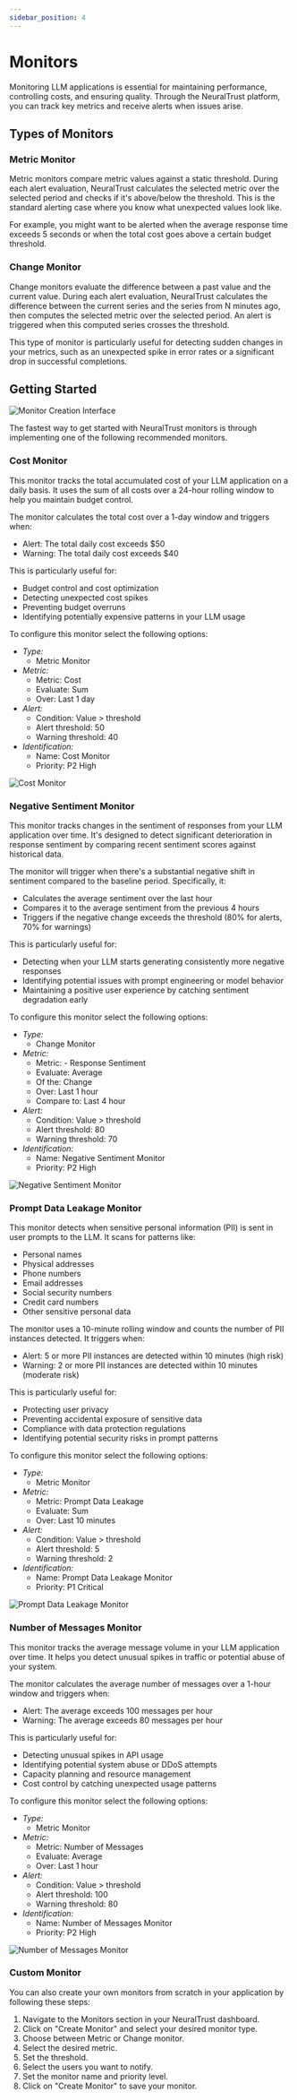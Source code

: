```yaml
---
sidebar_position: 4
---
```


# Monitors

Monitoring LLM applications is essential for maintaining performance, controlling costs, and ensuring quality. Through the NeuralTrust platform, you can track key metrics and receive alerts when issues arise.

## Types of Monitors

### Metric Monitor
Metric monitors compare metric values against a static threshold. During each alert evaluation, NeuralTrust calculates the selected metric over the selected period and checks if it's above/below the threshold. This is the standard alerting case where you know what unexpected values look like. 

For example, you might want to be alerted when the average response time exceeds 5 seconds or when the total cost goes above a certain budget threshold.

### Change Monitor
Change monitors evaluate the difference between a past value and the current value. During each alert evaluation, NeuralTrust calculates the difference between the current series and the series from N minutes ago, then computes the selected metric over the selected period. An alert is triggered when this computed series crosses the threshold. 

This type of monitor is particularly useful for detecting sudden changes in your metrics, such as an unexpected spike in error rates or a significant drop in successful completions.

## Getting Started

![Monitor Creation Interface](./assets/monitor-creation.png)

The fastest way to get started with NeuralTrust monitors is through implementing one of the following recommended monitors.

### Cost Monitor

This monitor tracks the total accumulated cost of your LLM application on a daily basis. It uses the sum of all costs over a 24-hour rolling window to help you maintain budget control.

The monitor calculates the total cost over a 1-day window and triggers when:
- Alert: The total daily cost exceeds $50
- Warning: The total daily cost exceeds $40

This is particularly useful for:
- Budget control and cost optimization
- Detecting unexpected cost spikes
- Preventing budget overruns
- Identifying potentially expensive patterns in your LLM usage

To configure this monitor select the following options:
- *Type:*
    - Metric Monitor
- *Metric:*
    - Metric: Cost
    - Evaluate: Sum
    - Over: Last 1 day
- *Alert:*
    - Condition: Value > threshold
    - Alert threshold: 50
    - Warning threshold: 40
- *Identification:*
    - Name: Cost Monitor
    - Priority: P2 High

![Cost Monitor](./assets/cost-monitor.png)

### Negative Sentiment Monitor

This monitor tracks changes in the sentiment of responses from your LLM application over time. It's designed to detect significant deterioration in response sentiment by comparing recent sentiment scores against historical data.

The monitor will trigger when there's a substantial negative shift in sentiment compared to the baseline period. Specifically, it:
- Calculates the average sentiment over the last hour
- Compares it to the average sentiment from the previous 4 hours
- Triggers if the negative change exceeds the threshold (80% for alerts, 70% for warnings)

This is particularly useful for:
- Detecting when your LLM starts generating consistently more negative responses
- Identifying potential issues with prompt engineering or model behavior
- Maintaining a positive user experience by catching sentiment degradation early

To configure this monitor select the following options:
- *Type:*
    - Change Monitor
- *Metric:*
    - Metric: - Response Sentiment
    - Evaluate: Average
    - Of the: Change
    - Over: Last 1 hour
    - Compare to: Last 4 hour
- *Alert:*
    - Condition: Value > threshold
    - Alert threshold: 80
    - Warning threshold: 70
- *Identification:*
    - Name: Negative Sentiment Monitor
    - Priority: P2 High

![Negative Sentiment Monitor](./assets/negative-sentiment-monitor.png)


### Prompt Data Leakage Monitor

This monitor detects when sensitive personal information (PII) is sent in user prompts to the LLM. It scans for patterns like:
- Personal names
- Physical addresses
- Phone numbers
- Email addresses
- Social security numbers
- Credit card numbers
- Other sensitive personal data

The monitor uses a 10-minute rolling window and counts the number of PII instances detected. It triggers when:
- Alert: 5 or more PII instances are detected within 10 minutes (high risk)
- Warning: 2 or more PII instances are detected within 10 minutes (moderate risk)

This is particularly useful for:
- Protecting user privacy
- Preventing accidental exposure of sensitive data
- Compliance with data protection regulations
- Identifying potential security risks in prompt patterns

To configure this monitor select the following options:
- *Type:*
    - Metric Monitor
- *Metric:*
    - Metric: Prompt Data Leakage
    - Evaluate: Sum
    - Over: Last 10 minutes
- *Alert:*
    - Condition: Value > threshold
    - Alert threshold: 5
    - Warning threshold: 2
- *Identification:*
    - Name: Prompt Data Leakage Monitor
    - Priority: P1 Critical

![Prompt Data Leakage Monitor](./assets/prompt-data-leakage-monitor.png)

### Number of Messages Monitor

This monitor tracks the average message volume in your LLM application over time. It helps you detect unusual spikes in traffic or potential abuse of your system.

The monitor calculates the average number of messages over a 1-hour window and triggers when:
- Alert: The average exceeds 100 messages per hour
- Warning: The average exceeds 80 messages per hour

This is particularly useful for:
- Detecting unusual spikes in API usage
- Identifying potential system abuse or DDoS attempts
- Capacity planning and resource management
- Cost control by catching unexpected usage patterns

To configure this monitor select the following options:
- *Type:*
    - Metric Monitor
- *Metric:*
    - Metric: Number of Messages
    - Evaluate: Average
    - Over: Last 1 hour
- *Alert:*
    - Condition: Value > threshold
    - Alert threshold: 100
    - Warning threshold: 80
- *Identification:*
    - Name: Number of Messages Monitor
    - Priority: P2 High

![Number of Messages Monitor](./assets/number-of-messages-monitor.png)

### Custom Monitor

You can also create your own monitors from scratch in your application by following these steps:

1. Navigate to the Monitors section in your NeuralTrust dashboard.
2. Click on "Create Monitor" and select your desired monitor type.
3. Choose between Metric or Change monitor.
4. Select the desired metric.
5. Set the threshold.
6. Select the users you want to notify.
7. Set the monitor name and priority level.
8. Click on "Create Monitor" to save your monitor.
